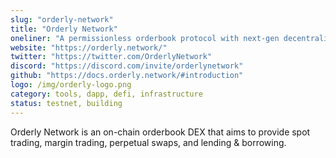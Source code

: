 ```yaml
---
slug: "orderly-network"
title: "Orderly Network"
oneliner: "A permissionless orderbook protocol with next-gen decentralized trading infrastructure."
website: "https://orderly.network/"
twitter: "https://twitter.com/OrderlyNetwork"
discord: "https://discord.com/invite/orderlynetwork"
github: "https://docs.orderly.network/#introduction"
logo: /img/orderly-logo.png
category: tools, dapp, defi, infrastructure
status: testnet, building
---
```


Orderly Network is an on-chain orderbook DEX that aims to provide spot trading, margin trading, perpetual swaps, and lending & borrowing.
